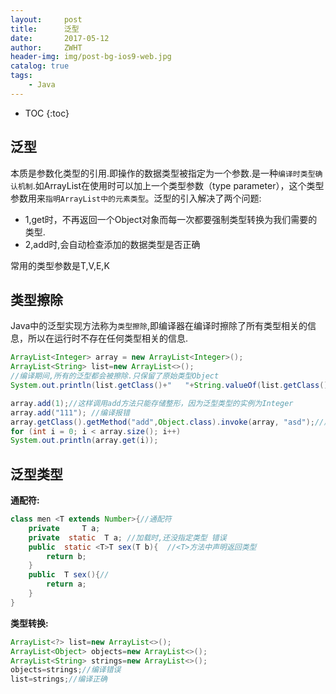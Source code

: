 ```yaml
---
layout:     post
title:      泛型
date:       2017-05-12
author:     ZWHT
header-img: img/post-bg-ios9-web.jpg
catalog: true
tags:
    - Java
---
```


* TOC 
{:toc}
## 泛型

本质是参数化类型的引用.即操作的数据类型被指定为一个参数.是一种`编译时类型确认机制`.如ArrayList在使用时可以加上一个类型参数（type parameter），这个类型参数用来`指明ArrayList中的元素类型`。泛型的引入解决了两个问题:
- 1,get时，不再返回一个Object对象而每一次都要强制类型转换为我们需要的类型.
- 2,add时,会自动检查添加的数据类型是否正确

常用的类型参数是T,V,E,K

## 类型擦除
Java中的泛型实现方法称为`类型擦除`,即编译器在编译时擦除了所有类型相关的信息，所以在运行时不存在任何类型相关的信息.
```java
ArrayList<Integer> array = new ArrayList<Integer>();
ArrayList<String> list=new ArrayList<>();
//编译期间,所有的泛型都会被擦除.只保留了原始类型Object
System.out.println(list.getClass()+"   "+String.valueOf(list.getClass()==array.getClass()));

array.add(1);//这样调用add方法只能存储整形，因为泛型类型的实例为Integer
array.add("111"); //编译报错
array.getClass().getMethod("add",Object.class).invoke(array, "asd");//反射,在运行时可插入任何对象
for (int i = 0; i < array.size(); i++)
System.out.println(array.get(i));
```
## 泛型类型
**通配符:**
```java
class men <T extends Number>{//通配符
    private     T a;
    private  static  T a; //加载时,还没指定类型 错误
    public  static <T>T sex(T b){  //<T>方法中声明返回类型
        return b;
    }
    public  T sex(){//
        return a;
    }
}
```
**类型转换:**
```java
ArrayList<?> list=new ArrayList<>();
ArrayList<Object> objects=new ArrayList<>();
ArrayList<String> strings=new ArrayList<>();
objects=strings;//编译错误
list=strings;//编译正确
```


